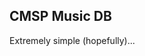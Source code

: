 ## CMSP Music DB

Extremely simple (hopefully)...

<link rel="stylesheet" href="https://cdn.datatables.net/1.11.5/css/jquery.dataTables.min.css"> 
<table id="table" class="display" style="width:100%">
</table>



<div id="js">
 <script src="https://code.jquery.com/jquery-3.2.1.min.js"></script>
 <script src="https://cdn.datatables.net/1.11.5/js/jquery.dataTables.min.js"></script>
 <script>
const csv_data_url = 'https://raw.githubusercontent.com/cmsp-music-db/cmsp-music-db.github.io/main/data.csv';

// Convoluted hand-crafted shitty csv parser lmao
function parse_csv(str) {
  let in_quote = false;
  let rows = [];
  let row = [];
  let column = "";
  
  // A few helper functions
  const terminate_row = () => {
    row.push(column);
    column = "";
    
    rows.push(row);
    row = [];
  };
  
  const terminate_col = () => {
    row.push(column);
    column = "";
  };
  
  for(let i = 0; i < str.length; i++) {
    if(!in_quote) {
      switch(str[i]) {
        case '\"':
          in_quote = true;
          continue;
        case '\n':
          terminate_row();
          continue;
        case '\r':
          continue;
        case ',':
          terminate_col();
          continue;       
      }
    } else if(str[i] == '\"') { // If we are in a quote and we got a quote char, we get out
      if(str[i - 1] === '\\' || str[i - 1] === '\"') { // Escape char
        column += '\"';
        continue;
      }
      
      in_quote = false;
      continue;
    }
    
    column += str[i];
  }
                                
  return rows;
}

                                
$(document).ready(function() {
  $.get(csv_data_url, (data, status) => {
    const parsed = parse_csv(data);
    parsed.splice(0, 1); // Remove first row
    console.log(parsed);
    $('#table').DataTable({
	    responsive: true
	    data: parsed,
	    columns: [
        { title: "Composer" },
        { title: "Arranger / Transcriber" },
        { title: "Title" },
        { title: "Edition" },
        { title: "Instrumentation" },
        { title: "Editor" }
	    ]
    });
  });
});
                                

 </script>
</div>
